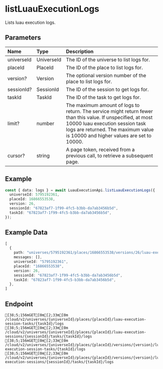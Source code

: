 
# listLuauExecutionLogs
Lists luau execution logs.


## Parameters
| Name       | Type       | Description                                                                                                                                                                                                                       |
| :--------- | :--------- | :-------------------------------------------------------------------------------------------------------------------------------------------------------------------------------------------------------------------------------- |
| universeId | UniverseId | The ID of the universe to list logs for.                                                                                                                                                                                          |
| placeId    | PlaceId    | The ID of the place to list logs for.                                                                                                                                                                                             |
| version?   | Version    | The optional version number of the place to list logs for.                                                                                                                                                                        |
| sessionId? | SessionId  | The ID of the session to get logs for.                                                                                                                                                                                            |
| taskId     | TaskId     | The ID of the task to get logs for.                                                                                                                                                                                               |
| limit?     | number     | The maximum amount of logs to return. The service might return fewer than this value. If unspecified, at most 10000 luau execution session task logs are returned. The maximum value is 10000 and higher values are set to 10000. |
| cursor?    | string     | A page token, received from a previous call, to retrieve a subsequent page.                                                                                                                                                       |



## Example
```ts copy showLineNumbers
const { data: logs } = await LuauExecutionApi.listLuauExecutionLogs({
  universeId: 5795192361,
  placeId: 16866553538,
  version: 26,
  sessionId: "67823af7-1f99-4fc5-b3bb-da7ab3456b5d",
  taskId: "67823af7-1f99-4fc5-b3bb-da7ab3456b5d",
}); 
```


## Example Data
```ts copy showLineNumbers
[
  {
    path: "universes/5795192361/places/16866553538/versions/26/luau-execution-sessions/67823af7-1f99-4fc5-b3bb-da7ab3456b5d/tasks/67823af7-1f99-4fc5-b3bb-da7ab3456b5d/logs/1",
    messages: [],
    universeId: "5795192361",
    placeId: "16866553538",
    version: 26,
    sessionId: "67823af7-1f99-4fc5-b3bb-da7ab3456b5d",
    taskId: "67823af7-1f99-4fc5-b3bb-da7ab3456b5d",
  },
] 
```


## Endpoint
```ansi
[38;5;156mGET[0m[2;33m[0m /cloud/v2/universes/{universeId}/places/{placeId}/luau-execution-session-tasks/{taskId}/logs
[38;5;156mGET[0m[2;33m[0m /cloud/v2/universes/{universeId}/places/{placeId}/luau-execution-sessions/{sessionId}/tasks/{taskId}/logs
[38;5;156mGET[0m[2;33m[0m /cloud/v2/universes/{universeId}/places/{placeId}/versions/{version}/luau-execution-session-tasks/{taskId}/logs
[38;5;156mGET[0m[2;33m[0m /cloud/v2/universes/{universeId}/places/{placeId}/versions/{version}/luau-execution-sessions/{sessionId}/tasks/{taskId}/logs
```
  